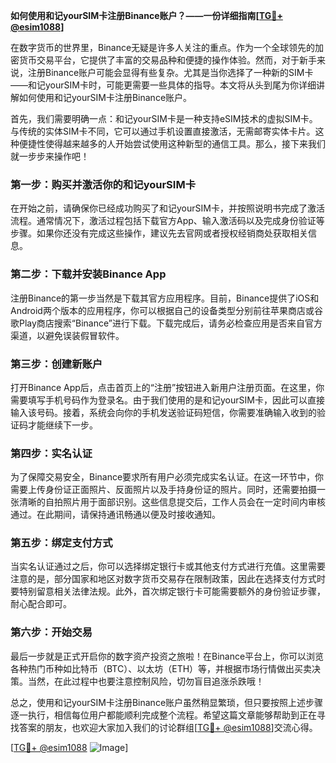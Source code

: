 **如何使用和记yourSIM卡注册Binance账户？——一份详细指南[[TG💪+ @esim1088](https://t.me/s/esim1088)]**

在数字货币的世界里，Binance无疑是许多人关注的重点。作为一个全球领先的加密货币交易平台，它提供了丰富的交易品种和便捷的操作体验。然而，对于新手来说，注册Binance账户可能会显得有些复杂。尤其是当你选择了一种新的SIM卡——和记yourSIM卡时，可能更需要一些具体的指导。本文将从头到尾为你详细讲解如何使用和记yourSIM卡注册Binance账户。

首先，我们需要明确一点：和记yourSIM卡是一种支持eSIM技术的虚拟SIM卡。与传统的实体SIM卡不同，它可以通过手机设置直接激活，无需邮寄实体卡片。这种便捷性使得越来越多的人开始尝试使用这种新型的通信工具。那么，接下来我们就一步步来操作吧！

### 第一步：购买并激活你的和记yourSIM卡

在开始之前，请确保你已经成功购买了和记yourSIM卡，并按照说明书完成了激活流程。通常情况下，激活过程包括下载官方App、输入激活码以及完成身份验证等步骤。如果你还没有完成这些操作，建议先去官网或者授权经销商处获取相关信息。

### 第二步：下载并安装Binance App

注册Binance的第一步当然是下载其官方应用程序。目前，Binance提供了iOS和Android两个版本的应用程序，你可以根据自己的设备类型分别前往苹果商店或谷歌Play商店搜索“Binance”进行下载。下载完成后，请务必检查应用是否来自官方渠道，以避免误装假冒软件。

### 第三步：创建新账户

打开Binance App后，点击首页上的“注册”按钮进入新用户注册页面。在这里，你需要填写手机号码作为登录名。由于我们使用的是和记yourSIM卡，因此可以直接输入该号码。接着，系统会向你的手机发送验证码短信，你需要准确输入收到的验证码才能继续下一步。

### 第四步：实名认证

为了保障交易安全，Binance要求所有用户必须完成实名认证。在这一环节中，你需要上传身份证正面照片、反面照片以及手持身份证的照片。同时，还需要拍摄一张清晰的自拍照片用于面部识别。这些信息提交后，工作人员会在一定时间内审核通过。在此期间，请保持通讯畅通以便及时接收通知。

### 第五步：绑定支付方式

当实名认证通过之后，你可以选择绑定银行卡或其他支付方式进行充值。这里需要注意的是，部分国家和地区对数字货币交易存在限制政策，因此在选择支付方式时要特别留意相关法律法规。此外，首次绑定银行卡可能需要额外的身份验证步骤，耐心配合即可。

### 第六步：开始交易

最后一步就是正式开启你的数字资产投资之旅啦！在Binance平台上，你可以浏览各种热门币种如比特币（BTC）、以太坊（ETH）等，并根据市场行情做出买卖决策。当然，在此过程中也要注意控制风险，切勿盲目追涨杀跌哦！

总之，使用和记yourSIM卡注册Binance账户虽然稍显繁琐，但只要按照上述步骤逐一执行，相信每位用户都能顺利完成整个流程。希望这篇文章能够帮助到正在寻找答案的朋友，也欢迎大家加入我们的讨论群组[[TG💪+ @esim1088](https://t.me/s/esim1088)]交流心得。

[[TG💪+ @esim1088](https://t.me/s/esim1088) ![Image](https://i.postimg.cc/4NQfJmqS/Snipaste-2025-05-13-00-14-12.png)]